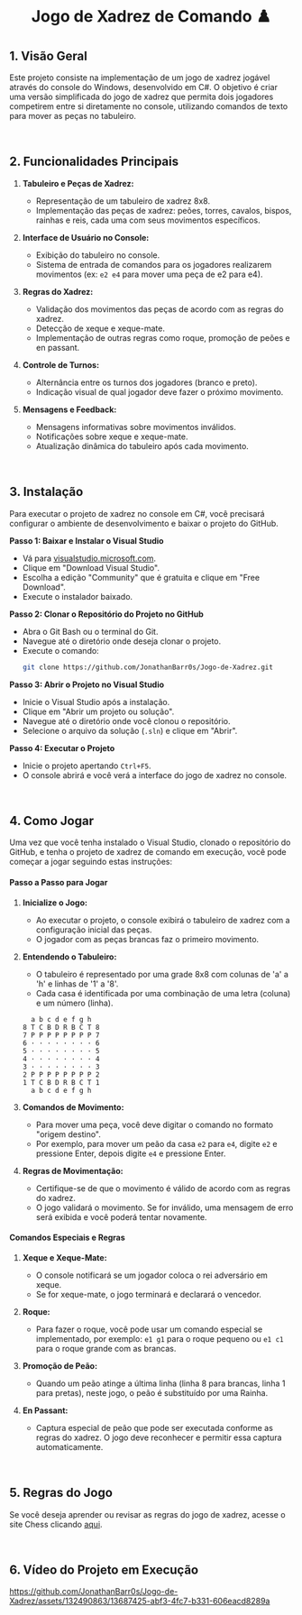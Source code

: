 <h1 align="center">Jogo de Xadrez de Comando ♟️</h1>

## 1. Visão Geral

Este projeto consiste na implementação de um jogo de xadrez jogável através do console do Windows, desenvolvido em C#. O objetivo é criar uma versão simplificada do jogo de xadrez que permita dois jogadores competirem entre si diretamente no console, utilizando comandos de texto para mover as peças no tabuleiro.

<br>

## 2. Funcionalidades Principais

1. **Tabuleiro e Peças de Xadrez:**
   - Representação de um tabuleiro de xadrez 8x8.
   - Implementação das peças de xadrez: peões, torres, cavalos, bispos, rainhas e reis, cada uma com seus movimentos específicos.

2. **Interface de Usuário no Console:**
   - Exibição do tabuleiro no console.
   - Sistema de entrada de comandos para os jogadores realizarem movimentos (ex: `e2 e4` para mover uma peça de e2 para e4).

3. **Regras do Xadrez:**
   - Validação dos movimentos das peças de acordo com as regras do xadrez.
   - Detecção de xeque e xeque-mate.
   - Implementação de outras regras como roque, promoção de peões e en passant.

4. **Controle de Turnos:**
   - Alternância entre os turnos dos jogadores (branco e preto).
   - Indicação visual de qual jogador deve fazer o próximo movimento.

5. **Mensagens e Feedback:**
   - Mensagens informativas sobre movimentos inválidos.
   - Notificações sobre xeque e xeque-mate.
   - Atualização dinâmica do tabuleiro após cada movimento.

<br>

## 3. Instalação

Para executar o projeto de xadrez no console em C#, você precisará configurar o ambiente de desenvolvimento e baixar o projeto do GitHub.

**Passo 1: Baixar e Instalar o Visual Studio**

- Vá para [visualstudio.microsoft.com](https://visualstudio.microsoft.com/).
- Clique em "Download Visual Studio".
- Escolha a edição "Community" que é gratuita e clique em "Free Download".
- Execute o instalador baixado.

**Passo 2: Clonar o Repositório do Projeto no GitHub**

- Abra o Git Bash ou o terminal do Git.
- Navegue até o diretório onde deseja clonar o projeto.
- Execute o comando:
    ```sh
    git clone https://github.com/JonathanBarr0s/Jogo-de-Xadrez.git
    ```

**Passo 3: Abrir o Projeto no Visual Studio**

   - Inicie o Visual Studio após a instalação.
   - Clique em "Abrir um projeto ou solução".
   - Navegue até o diretório onde você clonou o repositório.
   - Selecione o arquivo da solução (`.sln`) e clique em "Abrir".

**Passo 4: Executar o Projeto**

   - Inicie o projeto apertando `Ctrl+F5`.
   - O console abrirá e você verá a interface do jogo de xadrez no console.

<br>

## 4. Como Jogar

Uma vez que você tenha instalado o Visual Studio, clonado o repositório do GitHub, e tenha o projeto de xadrez de comando em execução, você pode começar a jogar seguindo estas instruções:

#### Passo a Passo para Jogar

1. **Inicialize o Jogo:**
   - Ao executar o projeto, o console exibirá o tabuleiro de xadrez com a configuração inicial das peças.
   - O jogador com as peças brancas faz o primeiro movimento.

2. **Entendendo o Tabuleiro:**
   - O tabuleiro é representado por uma grade 8x8 com colunas de 'a' a 'h' e linhas de '1' a '8'.
   - Cada casa é identificada por uma combinação de uma letra (coluna) e um número (linha).

   ```
     a b c d e f g h
   8 T C B D R B C T 8
   7 P P P P P P P P 7
   6 · · · · · · · · 6
   5 · · · · · · · · 5
   4 · · · · · · · · 4
   3 · · · · · · · · 3
   2 P P P P P P P P 2
   1 T C B D R B C T 1
     a b c d e f g h
   ```

3. **Comandos de Movimento:**
   - Para mover uma peça, você deve digitar o comando no formato "origem destino".
   - Por exemplo, para mover um peão da casa `e2` para `e4`, digite `e2` e pressione Enter, depois digite `e4` e pressione Enter.

4. **Regras de Movimentação:**
   - Certifique-se de que o movimento é válido de acordo com as regras do xadrez.
   - O jogo validará o movimento. Se for inválido, uma mensagem de erro será exibida e você poderá tentar novamente.

#### Comandos Especiais e Regras

1. **Xeque e Xeque-Mate:**
   - O console notificará se um jogador coloca o rei adversário em xeque.
   - Se for xeque-mate, o jogo terminará e declarará o vencedor.

2. **Roque:**
   - Para fazer o roque, você pode usar um comando especial se implementado, por exemplo: `e1 g1` para o roque pequeno ou `e1 c1` para o roque grande com as brancas.
   
3. **Promoção de Peão:**
   - Quando um peão atinge a última linha (linha 8 para brancas, linha 1 para pretas), neste jogo, o peão é substituído por uma Rainha.

4. **En Passant:**
   - Captura especial de peão que pode ser executada conforme as regras do xadrez. O jogo deve reconhecer e permitir essa captura automaticamente.

<br>

## 5. Regras do Jogo

Se você deseja aprender ou revisar as regras do jogo de xadrez, acesse o site Chess clicando [aqui](https://www.chess.com/pt-BR/como-jogar-xadrez).

<br>

## 6. Vídeo do Projeto em Execução

https://github.com/JonathanBarr0s/Jogo-de-Xadrez/assets/132490863/13687425-abf3-4fc7-b331-606eacd8289a